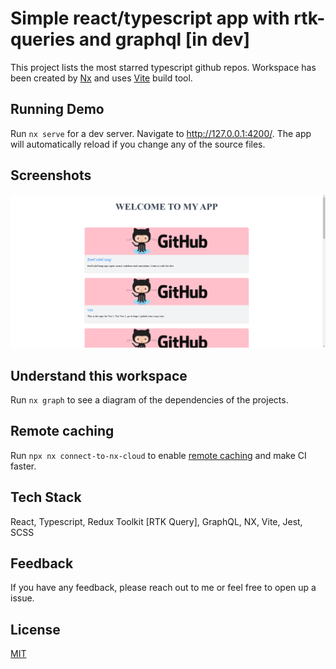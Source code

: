# Simple react/typescript app with rtk-queries and graphql [in dev]

This project lists the most starred typescript github repos. Workspace has been created by [Nx](https://nx.dev) and uses [Vite](https://vitejs.dev/) build tool.

## Running Demo

Run `nx serve` for a dev server. Navigate to http://127.0.0.1:4200/. The app will automatically reload if you change any of the source files.

## Screenshots

![App Screenshot](./app.png)

## Understand this workspace

Run `nx graph` to see a diagram of the dependencies of the projects.

## Remote caching

Run `npx nx connect-to-nx-cloud` to enable [remote caching](https://nx.app) and make CI faster.

## Tech Stack

React, Typescript, Redux Toolkit [RTK Query], GraphQL, NX, Vite, Jest, SCSS

## Feedback

If you have any feedback, please reach out to me or feel free to open up a issue.

## License

[MIT](/LICENSE)
